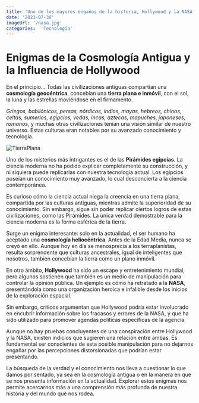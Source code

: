 ```yaml
---
title: 'Uno de los mayores engaños de la historia, Hollywood y la NASA'
date: '2023-07-30'
imageUrl: '/nasa.jpg'
categories:  'Tecnologia'
---
```


# Enigmas de la Cosmología Antigua y la Influencia de Hollywood

En el principio... Todas las civilizaciones antiguas compartían una **cosmología geocéntrica**, concebían una **tierra plana e inmóvil**, con el sol, la luna y las estrellas moviéndose en el firmamento.

*Griegos, babilónicos, persas, nórdicos, indios, mayas, hebreos, chinos, celtas, sumerios, egipcios, vedas, incas, aztecas, mapuches, japoneses, romanos*, y muchas otras civilizaciones tenían una visión similar de nuestro universo. Estas culturas eran notables por su avanzado conocimiento y tecnología.

![TierraPlana](/tierra-plana.jpg)

Uno de los misterios más intrigantes es el de las **Pirámides egipcias**. La ciencia moderna no ha podido explicar completamente su construcción, y ni siquiera puede replicarlas con nuestra tecnología actual. Los egipcios poseían un conocimiento muy avanzado, lo cual desconcierta a la ciencia contemporánea.

Es curioso cómo la ciencia actual niega la creencia en una tierra plana, compartida por las culturas antiguas, mientras admite la superioridad de su conocimiento. Sin embargo, sigue sin poder replicar ciertos logros de estas civilizaciones, como las Pirámides. La única verdad demostrable para la ciencia moderna es la forma esférica de la tierra.



Surge un enigma interesante: solo en la actualidad, el ser humano ha aceptado una **cosmología heliocéntrica**. Antes de la Edad Media, nunca se creyó en ello. Aunque hoy en día se menosprecia a los terraplanistas, resulta sorprendente que culturas ancestrales, igual de inteligentes que nosotros, también concebían la tierra como un plano inmóvil.



En otro ámbito, **Hollywood** ha sido un escape y entretenimiento mundial, pero algunos sostienen que también es un medio de manipulación para controlar la opinión pública. Un ejemplo es cómo ha retratado a la **NASA**, presentándola como una organización heroica e infalible desde los inicios de la exploración espacial.

Sin embargo, críticos argumentan que Hollywood podría estar involucrado en encubrir información sobre los fracasos y errores de la NASA, y que ha sido utilizado para promover agendas políticas específicas de la agencia.

Aunque no hay pruebas concluyentes de una conspiración entre Hollywood y la NASA, existen indicios que sugieren una relación entre ambas. Es fundamental ser conscientes de esta posible manipulación para no dejarnos engañar por las percepciones distorsionadas que podrían estar presentando.

La búsqueda de la verdad y el conocimiento nos lleva a cuestionar lo que damos por sentado, ya sea en la cosmología antigua o en la manera en que se nos presenta información en la actualidad. Explorar estos enigmas nos permite acercarnos más a una comprensión más profunda de nuestra historia y del mundo que nos rodea.
